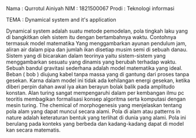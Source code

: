 Nama : Qurrotul Ainiyah 
NIM : 1821500067
Prodi : Teknologi informasi 

TEMA : Dynamical system and it's application

Dynamical system adalah suatu metode pemodelan, pola 
tingkah laku yang di bangkitkan oleh sistem itu dengan
bertambahnya waktu. Contohnya termasuk model matematika 
Yang menggambarkan ayunan pendulum jam, aliran air
dalam pipa dan jumlah ikan disetiap musim semi di
sebuah danau. Sistem yang di bicarakan dalam teorinya 
yaitu sistem-sistem yang menggambarkan sesuatu yang 
dinamis yang berubah terhadap waktu. Sebuah bandul
gravitasi sederhana adalah model matematika yang ideal.
Beban ( bob ) diujung kabel tanpa massa yang di gantung
dari proses tanpa gesekan. Karna dalam model ini tidak 
ada kehilangan energi gesekan, ketika diberi perpin
dahan awal iya akan berayun bolak balik pada amplitudo 
konstan. Alan turing sangat mempengaruhi dalam per
kembangan ilmu pc teoritis membagikan formalisasi 
konsep algoritma serta komputasi dengan mesin turing.
The chemical of morphogenesis yang menjelaskan tentang 
pola alam yang dapat muncul secara alami. Pola di alam
atau patterns in nature adalah keteraturan bentuk yang 
terlihat di dunia yang alami. Pola ini berulang pada 
konteks yang berbeda dan kadang-kadang dapat di model
kan secara matematis.
